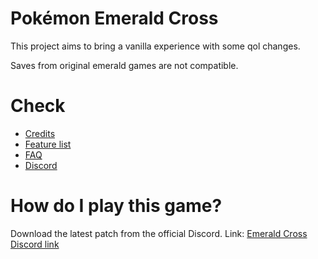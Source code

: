 # Pokémon Emerald Cross

This project aims to bring a vanilla experience with some qol changes.

Saves from original emerald games are not compatible.

# Check
- [Credits](https://github.com/Jaizu/Emerald-Cross/blob/master/CREDITS.md)
- [Feature list](https://github.com/Jaizu/Emerald-Cross/blob/master/FEATURES.md)
- [FAQ](https://github.com/Jaizu/Emerald-Cross/blob/master/FAQ.md)
- [Discord](https://discord.gg/rFmxTRQrVK)

# How do I play this game?
Download the latest patch from the official Discord.
Link: [Emerald Cross Discord link](https://discord.gg/rFmxTRQrVK)
